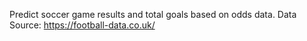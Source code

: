 Predict soccer game results and total goals based on odds data.
Data Source: https://football-data.co.uk/
